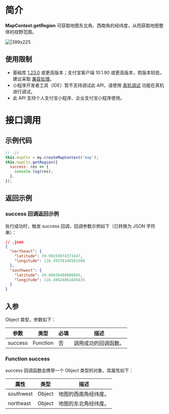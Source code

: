 # 简介

**MapContext.getRegion** 可获取地图东北角、西南角的经纬度，从而获取地图整体的视野范围。

![|399x225](http://mdn.alipayobjects.com/afts/img/A*9KnRSZHPtBZ9xbJMl2ucnwBkAa8wAA/original?bz=openpt_doc&t=FDATT4LmNWYCQJlzrCcm0QAAAABkMK8AAAAA#align=left&display=inline&height=225&margin=%5Bobject%20Object%5D&originHeight=225&originWidth=399&status=done&style=stroke&width=399)

## 使用限制

- 基础库 [1.23.0](https://opendocs.alipay.com/mini/framework/lib) 或更高版本；支付宝客户端 10.1.90 或更高版本，若版本较低，建议采取 [兼容处理](https://opendocs.alipay.com/mini/framework/compatibility)。
- 小程序开发者工具（IDE）暂不支持调试此 API，请使用 [真机调试](https://opendocs.alipay.com/mini/ide/remote-debug) 功能在真机进行调试。
- 此 API 支持个人支付宝小程序、企业支付宝小程序使用。

# 接口调用

## 示例代码

```javascript
// .js
this.mapCtx = my.createMapContext('map');
this.mapCtx.getRegion({
  success: res => {
    console.log(res);
  },
});
```

## 返回示例

### success 回调返回示例

执行成功时，触发 success 回调，回调参数示例如下（已转换为 JSON 字符串）：

```json
// .json
{
  "northeast": {
    "latitude": 39.90159974373447,
    "longitude": 116.39376148581508
  },
  "southwest": {
    "latitude": 39.89839488008665,
    "longitude": 116.38624861836435
  }
}
```

## 入参

Object 类型，参数如下：

| **参数** | **类型** | **必填** | **描述**             |
| -------- | -------- | -------- | -------------------- |
| success  | Function | 否       | 调用成功的回调函数。 |

### Function success

success 回调函数会携带一个 Object 类型的对象，其属性如下：

| **属性**  | **类型** | **描述**             |
| --------- | -------- | -------------------- |
| southwest | Object   | 地图的西南角经纬度。 |
| northeast | Object   | 地图的东北角经纬度。 |
